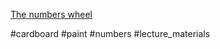 [The numbers wheel](https://www.facebook.com/reel/612549177140157)

#cardboard #paint #numbers #lecture_materials 